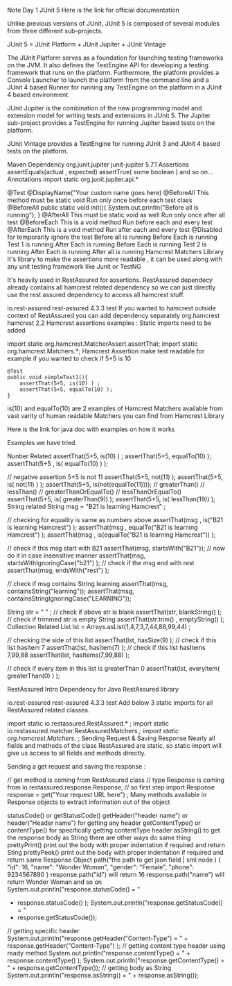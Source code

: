 Note Day 1
JUnit 5
Here is the link for official documentation

Unlike previous versions of JUnit, JUnit 5 is composed of several modules from three different sub-projects.

JUnit 5 = JUnit Platform + JUnit Jupiter + JUnit Vintage

The JUnit Platform serves as a foundation for launching testing frameworks on the JVM. It also defines the TestEngine API for developing a testing framework that runs on the platform. Furthermore, the platform provides a Console Launcher to launch the platform from the command line and a JUnit 4 based Runner for running any TestEngine on the platform in a JUnit 4 based environment.

JUnit Jupiter is the combination of the new programming model and extension model for writing tests and extensions in JUnit 5. The Jupiter sub-project provides a TestEngine for running Jupiter based tests on the platform.

JUnit Vintage provides a TestEngine for running JUnit 3 and JUnit 4 based tests on the platform.

Maven Dependency
<dependency>
<groupId>org.junit.jupiter</groupId>
<artifactId>junit-jupiter</artifactId>
<version>5.7.1</version>
</dependency>
Assertions
assertEquals(actual , expected)
assertTrue( some boolean )
and so on...
Annotations
import static org.junit.jupiter.api.*

@Test
@DisplayName("Your custom name goes here)
@BeforeAll
This method must be static void
Run only once before each test class
@BeforeAll
public static void init(){
System.out.println("Before all is running");
}
@AfterAll
This must be static void as well
Run only once after all test
@BeforeEach
This is a void method
Run before each and every test
@AfterEach
This is a void method
Run after each and every test
@Disabled
for temporarily ignore the test
Before all is running
Before Each is running
Test 1 is running
After Each is running
Before Each is running
Test 2 is running
After Each is running
After all is running
Hamcrest Matchers Library
It's library to make the assertions more readable , it can be used along with any unit testing framework like Junit or TestNG

It's heavily used in RestAssured for assertions. RestAssured dependecy already contains all hamcrest related dependency so we can just directly use the rest assured dependency to access all hamcrest stuff.

<dependency>
      <groupId>io.rest-assured</groupId>
      <artifactId>rest-assured</artifactId>
      <version>4.3.3</version>
      <scope>test</scope>
</dependency>
If you wanted to hamcrest outside context of RestAssured you can add dependency separately

<dependency>
    <groupId>org.hamcrest</groupId>
    <artifactId>hamcrest</artifactId>
    <version>2.2</version>
</dependency>
Hamcrest assertions examples :
Static imports need to be added

import static org.hamcrest.MatcherAssert.assertThat;
import static org.hamcrest.Matchers.*;
Hamcrest Assertion make test readable for example if you wanted to check if 5+5 is 10

    @Test
    public void simpleTest1(){
        assertThat(5+5, is(10) ) ;
        assertThat(5+5, equalTo(10) );
    }
is(10) and equalTo(10) are 2 examples of Hamcrest Matchers available from vast varity of human readable Matchers you can find from Hamcrest Library

Here is the link for java doc with examples on how it works

Examples we have tried.

Nunber Related
assertThat(5+5, is(10) ) ;
assertThat(5+5, equalTo(10) );
assertThat(5+5 , is( equalTo(10) ) );

// negative assertion  5+5 is not 11
assertThat(5+5, not(11) );
assertThat(5+5, is( not(11) )   );
assertThat(5+5, is(not(equalTo(11))));
//        greaterThan()
//        lessThan()
//        greaterThanOrEqualTo()
//        lessThanOrEqualTo()
assertThat(5+5, is( greaterThan(9))  );
assertThat(5+5, is( lessThan(19))  );
String related
String msg = "B21 is learning Hamcrest" ;

// checking for equality is same as numbers above
assertThat(msg , is("B21 is learning Hamcrest") );
assertThat(msg , equalTo("B21 is learning Hamcrest") );
assertThat(msg , is(equalTo("B21 is learning Hamcrest")) );

// check if this msg start with B21
assertThat(msg, startsWith("B21"));
// now do it in case insensitive manner
assertThat(msg, startsWithIgnoringCase("b21") );
// check if the msg end with rest
assertThat(msg, endsWith("rest") );

// check if msg contains String learning
assertThat(msg, containsString("learning"));
assertThat(msg, containsStringIgnoringCase("LEARNING"));

String str = "   " ;
// check if above str is blank
assertThat(str, blankString() );
// check if trimmed str is empty String
assertThat(str.trim()  , emptyString()  );
Collection Related
List<Integer> lst = Arrays.asList(1,4,7,3,7,44,88,99,44) ;

// checking the side of this list
assertThat(lst, hasSize(9) );
// check if this list hasItem 7
assertThat(lst, hasItem(7) );
// check if this list hasItems 7,99,88
assertThat(lst, hasItems(7,99,88) );

// check if every item in this list is greaterThan 0
assertThat(lst, everyItem( greaterThan(0) ) );

RestAssured Intro
Dependency for Java RestAssured library

<dependency>
      <groupId>io.rest-assured</groupId>
      <artifactId>rest-assured</artifactId>
      <version>4.3.3</version>
      <scope>test</scope>
</dependency>
Add below 3 static imports for all RestAssured related classes.

import static io.restassured.RestAssured.* ;
import static io.restassured.matcher.RestAssuredMatchers.*;
import static org.hamcrest.Matchers.* ;
Sending Request & Saving Response
Nearly all fields and methods of the class RestAssured are static, so static import will give us access to all fields and methods directly.

Sending a get request and saving the response :

// get method is coming from RestAssured class
// type Response is coming from  io.restassured.response.Response;
// so first step import
Response response = get("Your request URL here") ;
Many methods available in Response objects to extract information out of the object

statusCode() or getStatusCode()
getHeader("header name") or header("Header name") for getting any header
getContentType() or contentType() for specifically getting contentType header
asString() to get the response body as String
there are other ways do same thing
prettyPrint()
print out the body with proper indentation if required and return Sting
prettyPeek()
print out the body with proper indentation if required and return same Response Object
path("the path to get json field | xml node )
{
"id": 16,
"name": "Wonder Woman",
"gender": "Female",
"phone": 9234567890
}
response.path("id") will return 16
response.path("name") will return Wonder Woman
and so on
System.out.println("response.statusCode() = "
+ response.statusCode() );
System.out.println("response.getStatusCode() = "
+ response.getStatusCode());

// getting specific header
System.out.println("response.getHeader(\"Content-Type\") = " + response.getHeader("Content-Type")    );
// getting content type header using ready method
System.out.println("response.contentType() = " + response.contentType() );
System.out.println("response.getContentType() = " + response.getContentType());
// getting body as String
System.out.println("response.asString() = " + response.asString());